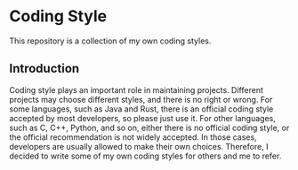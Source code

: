 # Coding Style

This repository is a collection of my own coding styles.

## Introduction

Coding style plays an important role in maintaining projects.
Different projects may choose different styles, and there is no right or wrong.
For some languages, such as Java and Rust, there is an official coding style accepted by most developers, so please just use it.
For other languages, such as C, C++, Python, and so on, either there is no official coding style, or the official recommendation is not widely accepted.
In those cases, developers are usually allowed to make their own choices.
Therefore, I decided to write some of my own coding styles for others and me to refer.
